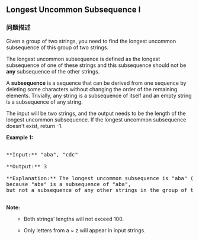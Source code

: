 ## Longest Uncommon Subsequence I   
### 问题描述

Given a group of two strings, you need to find the longest uncommon subsequence of this group of two strings.
The longest uncommon subsequence is defined as the longest subsequence of one of these strings and this subsequence should not be **any** subsequence of the other strings.



A **subsequence** is a sequence that can be derived from one sequence by deleting some characters without changing the order of the remaining elements. Trivially, any string is a subsequence of itself and an empty string is a subsequence of any string.



The input will be two strings, and the output needs to be the length of the longest uncommon subsequence. If the longest uncommon subsequence doesn't exist, return -1.


**Example 1:**<br />
<pre>
**Input:** "aba", "cdc"
**Output:** 3
**Explanation:** The longest uncommon subsequence is "aba" (or "cdc"), <br/>because "aba" is a subsequence of "aba", <br/>but not a subsequence of any other strings in the group of two strings. 
</pre>


**Note:**
<ol>
- Both strings' lengths will not exceed 100.
- Only letters from a ~ z will appear in input strings. 
</ol>

